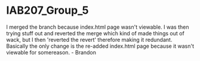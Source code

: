 # IAB207_Group_5
I merged the branch because index.html page wasn't viewable. I was then trying stuff out and reverted the merge which kind of made things out of wack,
but I then 'reverted the revert' therefore making it redundant. 
Basically the only change is the re-added index.html page because it wasn't viewable for somereason. - Brandon